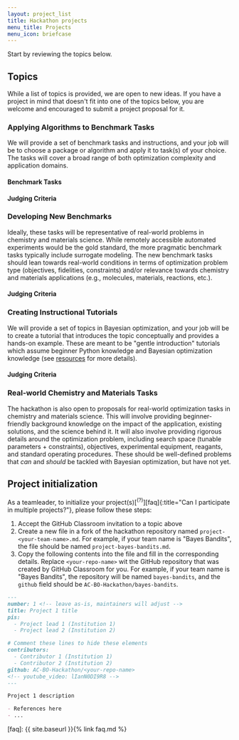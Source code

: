 ```yaml
---
layout: project_list
title: Hackathon projects
menu_title: Projects
menu_icon: briefcase
---
```


Start by reviewing the topics below.

## Topics

While a list of topics is provided, we are open to new ideas. If you have a project in mind that doesn't fit into one of the topics below, you are welcome and encouraged to submit a project proposal for it.

### Applying Algorithms to Benchmark Tasks

We will provide a set of benchmark tasks and instructions, and your job will be to choose a package or algorithm and apply it to task(s) of your choice. The tasks will cover a broad range of both optimization complexity and application domains.

#### Benchmark Tasks

#### Judging Criteria

### Developing New Benchmarks

Ideally, these tasks will be representative of real-world problems in chemistry and materials science. While remotely accessible automated experiments would be the gold standard, the more pragmatic benchmark tasks typically include surrogate modeling. The new benchmark tasks should lean towards real-world conditions in terms of optimization problem type (objectives, fidelities, constraints) and/or relevance towards chemistry and materials applications (e.g., molecules, materials, reactions, etc.).

#### Judging Criteria

### Creating Instructional Tutorials

We will provide a set of topics in Bayesian optimization, and your job will be to create a tutorial that introduces the topic conceptually and provides a hands-on example. These are meant to be "gentle introduction" tutorials which assume beginner Python knowledge and Bayesian optimization knowledge (see [resources](_/../resources.md) for more details).

#### Judging Criteria

### Real-world Chemistry and Materials Tasks

The hackathon is also open to proposals for real-world optimization tasks in chemistry and materials science. This will involve providing beginner-friendly background knowledge on the impact of the application, existing solutions, and the science behind it. It will also involve providing rigorous details around the optimization problem, including search space (tunable parameters + constraints), objectives, experimental equipment, reagants, and standard operating procedures. These should be well-defined problems that *can* and *should* be tackled with Bayesian optimization, but have not yet.

## Project initialization

As a teamleader, to initialize your project(s)[<sup>(?)</sup>][faq]{:title="Can I participate in multiple projects?"}, please follow these steps:
1. Accept the GitHub Classroom invitation to a topic above
2. Create a new file in a fork of the hackathon repository named `project-<your-team-name>.md`. For example, if your team name is "Bayes Bandits", the file should be named `project-bayes-bandits.md`.
3. Copy the following contents into the file and fill in the corresponding details. Replace `<your-repo-name>` wit the GitHub repository that was created by GitHub Classroom for you. For example, if your team name is "Bayes Bandits", the repository will be named `bayes-bandits`, and the `github` field should be `AC-BO-Hackathon/bayes-bandits`.

```markdown
---
number: 1 <!-- leave as-is, maintainers will adjust -->
title: Project 1 title
pis:
  - Project lead 1 (Institution 1)
  - Project lead 2 (Institution 2)

# Comment these lines to hide these elements
contributors:
  - Contributor 1 (Institution 1)
  - Contributor 2 (Institution 2)
github: AC-BO-Hackathon/<your-repo-name>
<!-- youtube_video: lIanN0DI9R8 -->
---

Project 1 description

- References here
- ...
```

[faq]: {{ site.baseurl }}{% link faq.md %}